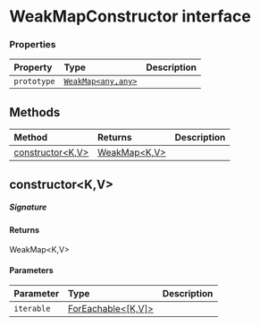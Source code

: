 # WeakMapConstructor interface










### Properties

| Property	   | Type	| Description|
|:-------------|:-------|:-----------|
|`prototype`      | [`WeakMap<any,any>`](WeakMap.md) |  |




## Methods

| Method	   |  Returns	| Description|
|:-------------|:-------|:-----------|
|[constructor<K,V>](#constructor<k,v>~vnf09)      | [WeakMap<K,V>](WeakMap.md) |  |



## constructor<K,V>



##### Signature

#### Returns
WeakMap<K,V>

#### Parameters


| Parameter	   | Type    | Description |
|:-------------|:---------------|:------------|
| `iterable`    | [ForEachable<[K,V]>](ForEachable.md) |  |

